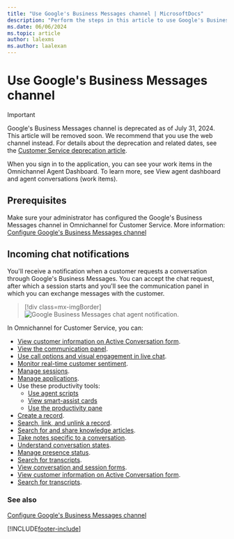 ```yaml
---
title: "Use Google's Business Messages channel | MicrosoftDocs"
description: "Perform the steps in this article to use Google's Business Messages channel in Omnichannel for Customer Service."
ms.date: 06/06/2024
ms.topic: article
author: lalexms
ms.author: laalexan
---
```

# Use Google's Business Messages channel

> [!IMPORTANT]
> Google's Business Messages channel is deprecated as of July 31, 2024. This article will be removed soon. We recommend that you use the web channel instead. For details about the deprecation and related dates, see the [Customer Service deprecation article](../implement/deprecations-customer-service.md#googles-business-messages-channel-is-deprecated-and-removed-as-of-july-2024).

When you sign in to the application, you can see your work items in the Omnichannel Agent Dashboard. To learn more, see View agent dashboard and agent conversations (work items).

## Prerequisites

Make sure your administrator has configured the Google's Business Messages channel in Omnichannel for Customer Service. More information: [Configure Google's Business Messages channel](../administer/configure-google-business-messages-channel.md)

## Incoming chat notifications

You'll receive a notification when a customer requests a conversation through Google's Business Messages. You can accept the chat request, after which a session starts and you'll see the communication panel in which you can exchange messages with the customer.

> [!div class=mx-imgBorder]
> ![Google Business Messages chat agent notification.](../media/incoming-chat-gbm.png "Google Business Messages chat agent notification")

In Omnichannel for Customer Service, you can:

- [View customer information on Active Conversation form](oc-customer-summary.md).
- [View the communication panel](oc-conversation-control.md).
- [Use call options and visual engagement in live chat](call-options-visual-engagement.md).
- [Monitor real-time customer sentiment](oc-monitor-real-time-customer-sentiment-sessions.md).
- [Manage sessions](oc-manage-sessions.md).
- [Manage applications](oc-manage-applications.md).
- Use these productivity tools:
  - [Use agent scripts](oc-agent-scripts.md)
  - [View smart-assist cards](oc-smart-assist.md)
  - [Use the productivity pane](../oc-productivity-pane.md)
- [Create a record](oc-create-record.md).
- [Search, link, and unlink a record](oc-search-link-unlink-record.md).
- [Search for and share knowledge articles](../oc-search-knowledge-articles.md).
- [Take notes specific to a conversation](oc-take-notes.md).
- [Understand conversation states](oc-conversation-state.md).
- [Manage presence status](oc-manage-presence-status.md).
- [Search for transcripts](oc-search-transcipts.md).
- [View conversation and session forms](oc-view-activity-types.md).
- [View customer information on Active Conversation form](oc-view-customer-summary-incoming-conversation-request.md).
- [Search for transcripts](oc-search-transcipts.md).

### See also

[Configure Google's Business Messages channel](../administer/configure-google-business-messages-channel.md)


[!INCLUDE[footer-include](../../includes/footer-banner.md)]
